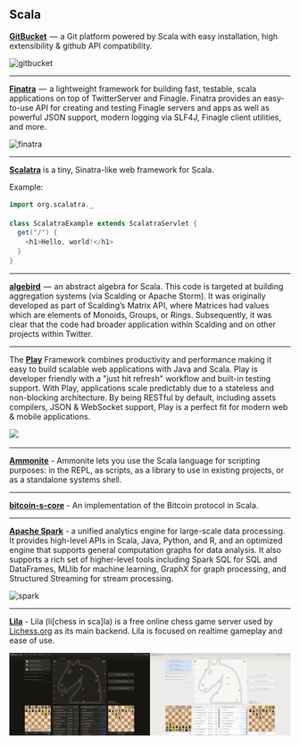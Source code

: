 ## Scala

[**GitBucket**](https://github.com/gitbucket/gitbucket)  —  a Git platform powered by Scala with easy installation, high extensibility & github API compatibility.

![gitbucket](https://cdn-images-1.medium.com/max/720/0*UFKKIcu3r-SMWkgP.png)

---
[**Finatra**](https://github.com/twitter/finatra)  —  a lightweight framework for building fast, testable, scala applications on top of TwitterServer and Finagle. Finatra provides an easy-to-use API for creating and testing Finagle servers and apps as well as powerful JSON support, modern logging via SLF4J, Finagle client utilities, and more.

![finatra](https://cdn-images-1.medium.com/max/720/0*1ettbQZXcoyn7Ay3.png)

---
[**Scalatra**](https://github.com/scalatra/scalatra) is a tiny, Sinatra-like web framework for Scala.

Example:

```scala
import org.scalatra._

class ScalatraExample extends ScalatraServlet {
  get("/") {
    <h1>Hello, world!</h1>
  }
}
```

---
[**algebird** ](https://github.com/twitter/algebird) —  an abstract algebra for Scala. This code is targeted at building aggregation systems (via Scalding or Apache Storm). It was originally developed as part of Scalding’s Matrix API, where Matrices had values which are elements of Monoids, Groups, or Rings. Subsequently, it was clear that the code had broader application within Scalding and on other projects within Twitter.


---
The [**Play**](https://github.com/playframework/playframework) Framework combines productivity and performance making it easy to build scalable web applications with Java and Scala. Play is developer friendly with a "just hit refresh" workflow and built-in testing support. With Play, applications scale predictably due to a stateless and non-blocking architecture. By being RESTful by default, including assets compilers, JSON & WebSocket support, Play is a perfect fit for modern web & mobile applications.

![](https://playframework.com/assets/images/logos/play_full_color.png)


---
[**Ammonite**](https://github.com/lihaoyi/ammonite) - Ammonite lets you use the Scala language for scripting purposes: in the REPL, as scripts, as a library to use in existing projects, or as a standalone systems shell.

---
[**bitcoin-s-core**](https://github.com/bitcoin-s/bitcoin-s-core) - An implementation of the Bitcoin protocol in Scala. 

---
[**Apache Spark**](https://github.com/apache/spark) - a unified analytics engine for large-scale data processing. It provides high-level APIs in Scala, Java, Python, and R, and an optimized engine that supports general computation graphs for data analysis. It also supports a rich set of higher-level tools including Spark SQL for SQL and DataFrames, MLlib for machine learning, GraphX for graph processing, and Structured Streaming for stream processing.

![spark](https://spark.apache.org/images/spark-logo-trademark.png)

---
[**Lila**](https://github.com/lichess-org/lila) - Lila (li[chess in sca]la) is a free online chess game server used by [Lichess.org](https://lichess.org) as its main backend. Lila is focused on realtime gameplay and ease of use.

![lila](https://raw.githubusercontent.com/lichess-org/lila/master/public/images/home-bicolor.png)
